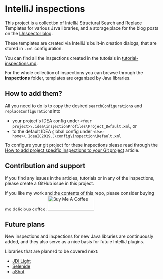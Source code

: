 # IntelliJ inspections

This project is a collection of IntelliJ Structural Search and Replace Templates for various Java libraries,
and a storage place for the blog posts on the [IJnspector blog](https://ijnspector.wordpress.com).

These templates are created via IntelliJ's built-in creation dialogs, that are stored in `.xml` configuration.

You can find all the inspections created in the tutorials in [tutorial-inspections.md](tutorial/summary/tutorial-inspections.md).

For the whole collection of inspections you can browse through the **inspections** folder, templates are organized by Java libraries.

## How to add them?

All you need to do is to copy the desired `searchConfiguration`s and `replaceConfiguration`s into
* your project's IDEA config under `<Your project>\.idea\inspectionProfiles\Project_Default.xml`, or
* to the default IDEA global config under `<User home>\.IdeaIC2019.1\config\inspection\Default.xml`

To configure your git project for these inspections please read through the [How to add project specific inspections to your Git project](https://ijnspector.wordpress.com/2018/11/21/how-to-add-project-specific-inspections-to-your-git-project/) article.

## Contribution and support

If you find any issues in the articles, tutorials or in any of the inspections, please create a GitHub issue in this project.

If you like my work and the contents of this repo, please consider buying me delicious coffee:
<a href="https://www.buymeacoffee.com/picimako" target="_blank"><img src="https://cdn.buymeacoffee.com/buttons/default-white.png" alt="Buy Me A Coffee" style="height: 49px !important;width: 150px !important;" ></a>

## Future plans

New inspections and inspections for new Java libraries are continuously added, and they also serve as a nice basis for future IntelliJ plugins.

Libraries that are planned to be covered next:
- [JDI Light](https://github.com/jdi-testing/jdi-light)
- [Selenide](https://selenide.org)
- [aShot](https://github.com/pazone/ashot)